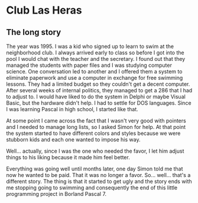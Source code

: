 # Club Las Heras
## The long story
The year was 1995. I was a kid who signed up to learn to swim at the neighborhood club. I always arrived early to class so before I got into the pool I would chat with the teacher and the secretary. I found out that they managed the students with paper files and I was studying computer science. One conversation led to another and I offered them a system to eliminate paperwork and use a computer in exchange for free swimming lessons. They had a limited budget so they couldn't get a decent computer. After several weeks of internal politics, they managed to get a 286 that I had to adjust to. I would have liked to do the system in Delphi or maybe Visual Basic, but the hardware didn't help. I had to settle for DOS languages. Since I was learning Pascal in high school, I started like that.

At some point I came across the fact that I wasn't very good with pointers and I needed to manage long lists, so I asked Simon for help. At that point the system started to have different colors and styles because we were stubborn kids and each one wanted to impose his way.

Well... actually, since I was the one who needed the favor, I let him adjust things to his liking because it made him feel better.

Everything was going well until months later, one day Simon told me that now he wanted to be paid. That it was no longer a favor. So... well... that's a different story. The thing is that it started to get ugly and the story ends with me stopping going to swimming and consequently the end of this little programming project in Borland Pascal 7.


